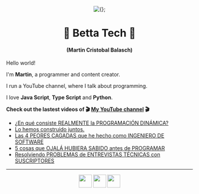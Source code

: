 <!-- Title and short presentation -->
<p align="center"><img alt="{};" src="https://yt3.ggpht.com/a/AATXAJwgLOMFmMyOY3EJbb0lkf3lynGR_1r6A6QL78ZY=s88-c-k-c0x00ffffff-no-rj"></p>
<h1 align="center">🤘 Betta Tech 🤘</h1>
<h4 align="center">(Martin Cristobal Balasch)</h4>

<!-- small paragraphs -->
Hello world!

I'm **Martin**, a programmer and content creator.

I run a YouTube channel, where I talk about programming.

I love **Java Script**, **Type Script** and **Python**.

**Check out the lastest videos of 🎬 [My YouTube channel](https://youtube.com/c/BettaTech) 🎬**
<!-- YouTube workflow implementation using this repository: https://github.com/gautamkrishnar/blog-post-workflow -->

<!-- YOUTUBE:START -->
- [¿En qué consiste REALMENTE la PROGRAMACIÓN DINÁMICA?](https://www.youtube.com/watch?v=C240g6_Dsl4)
- [Lo hemos construido juntos.](https://www.youtube.com/watch?v=SS9G69ASR3Q)
- [Las 4 PEORES CAGADAS que he hecho como INGENIERO DE SOFTWARE](https://www.youtube.com/watch?v=swTlfkFF8m0)
- [5 cosas que OJALÁ HUBIERA SABIDO antes de PROGRAMAR](https://www.youtube.com/watch?v=HwxR6iq9Ftk)
- [Resolviendo PROBLEMAS de ENTREVISTAS TÉCNICAS con SUSCRIPTORES](https://www.youtube.com/watch?v=jIlB1D8e4rk)
<!-- YOUTUBE:END -->

---
 
<!-- Social media icons section -->
<p align="center">
  <a href="https://twitter.com/bettatech"><img src="https://www.flaticon.es/svg/static/icons/svg/733/733579.svg" width="35px"></a>
  <a href="https://www.youtube.com/c/BettaTech"><img src="https://www.flaticon.es/svg/static/icons/svg/1384/1384060.svg" width="35px"></a>
  <a href="https://instagram.com/betta_tech"><img src="https://www.flaticon.es/svg/static/icons/svg/733/733558.svg" width="35px"></a>
</p>

<!-- Thanks to https:flaticon.es for providing all the icons used in this README.md file>
